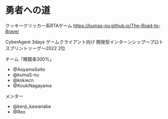 # 勇者への道

クッキークリッカー系RTAゲーム
https://kumas-nu.github.io/The-Road-to-Brave/

CyberAgent 3days ゲームクライアント向け 開発型インターンシップ〜プロトスプリントリーグ〜2022 2位

チーム「眼鏡率300%」
- @AoyamaSaito
- @kumaS-nu
- @kokiecn
- @KoukiNagayama

メンター
- @kenji_kawanabe
- @Reo